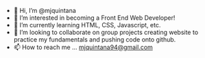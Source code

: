 - 👋 Hi, I’m @mjquintana
- 👀 I’m interested in becoming a Front End Web Developer!
- 🌱 I’m currently learning HTML, CSS, Javascript, etc.
- 💞️ I’m looking to collaborate on group projects creating website to practice my fundamentals and pushing code onto github.
- 📫 How to reach me ...
mjquintana94@gmail.com

<!---
mjquintana/mjquintana is a ✨ special ✨ repository because its `README.md` (this file) appears on your GitHub profile.
You can click the Preview link to take a look at your changes.
--->
